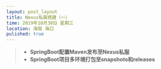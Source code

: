 ```yaml
---
layout: post_layout
title: Nexus私服搭建（一）
time: 2019年10月30日 星期三
location: 海南 海口
pulished: true
---
```


> * **SpringBoot配置Maven发布至Nexus私服**
> * **SpringBoot项目多环境打包至snapshots和releases**